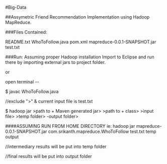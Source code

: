 #Big-Data

##Assymetric Friend Recommendation Implementation using Hadoop MapReduce. 

###Files Contained: 

README.txt
WhoToFollow.java
pom.xml
mapreduce-0.0.1-SNAPSHOT.jar
test.txt


###Run: 
  Assuming proper Hadoop installation
Import to Eclipse and run there by importing external jars to project folder. 

or 

open terminal -- 

$ javac WhoToFollow.java

//exclude ">" & current input file is test.txt

$ hadoop jar >path to + Maven generated jar> >path to  + class> >input file> >temp folder> -output folder>

####ASSUMING RUN FROM HOME DIRECTORY
ie: hadoop jar mapreduce-0.0.1-SNAPSHOT.jar com.srikanth.mapreduce.WhoToFollow test.txt temp output 

//intermediary results will be put into temp folder 

//final results will be put into output folder
